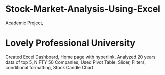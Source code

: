 # Stock-Market-Analysis-Using-Excel
Academic Project,
# Lovely Professional University
Created Excel Dashboard, Home page with hyperlink,
Analyzed 20 years data of top 5, NIFTY 50 Companies,
Used Pivot Table, Slicer, Filters, conditional formatting,
Stock Candle Chart.
